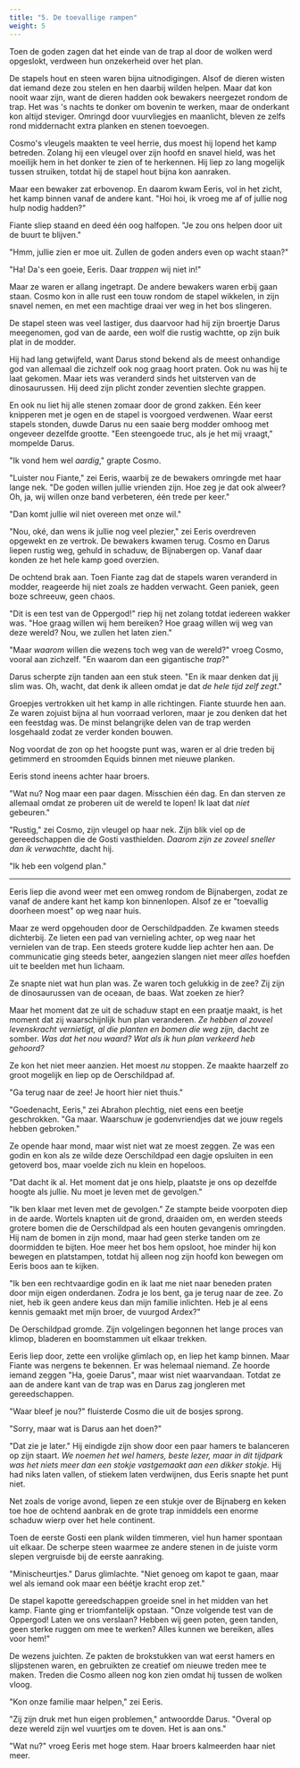 ```yaml
---
title: "5. De toevallige rampen"
weight: 5
---
```


Toen de goden zagen dat het einde van de trap al door de wolken werd opgeslokt, verdween hun onzekerheid over het plan.

De stapels hout en steen waren bijna uitnodigingen. Alsof de dieren wisten dat iemand deze zou stelen en hen daarbij wilden helpen. Maar dat kon nooit waar zijn, want de dieren hadden ook bewakers neergezet rondom de trap. Het was 's nachts te donker om bovenin te werken, maar de onderkant kon altijd steviger. Omringd door vuurvliegjes en maanlicht, bleven ze zelfs rond middernacht extra planken en stenen toevoegen.

Cosmo's vleugels maakten te veel herrie, dus moest hij lopend het kamp betreden. Zolang hij een vleugel over zijn hoofd en snavel hield, was het moeilijk hem in het donker te zien of te herkennen. Hij liep zo lang mogelijk tussen struiken, totdat hij de stapel hout bijna kon aanraken.

Maar een bewaker zat erbovenop. En daarom kwam Eeris, vol in het zicht, het kamp binnen vanaf de andere kant. "Hoi hoi, ik vroeg me af of jullie nog hulp nodig hadden?"

Fiante sliep staand en deed één oog halfopen. "Je zou ons helpen door uit de buurt te blijven."

"Hmm, jullie zien er moe uit. Zullen de goden anders even op wacht staan?"

"Ha! Da's een goeie, Eeris. Daar _trappen_ wij niet in!"

Maar ze waren er allang ingetrapt. De andere bewakers waren erbij gaan staan. Cosmo kon in alle rust een touw rondom de stapel wikkelen, in zijn snavel nemen, en met een machtige draai ver weg in het bos slingeren. 

De stapel steen was veel lastiger, dus daarvoor had hij zijn broertje Darus meegenomen, god van de aarde, een wolf die rustig wachtte, op zijn buik plat in de modder.

Hij had lang getwijfeld, want Darus stond bekend als de meest onhandige god van allemaal die zichzelf ook nog graag hoort praten. Ook nu was hij te laat gekomen. Maar iets was veranderd sinds het uitsterven van de dinosaurussen. Hij deed zijn plicht zonder zeventien slechte grappen. 

En ook nu liet hij alle stenen zomaar door de grond zakken. Eén keer knipperen met je ogen en de stapel is voorgoed verdwenen. Waar eerst stapels stonden, duwde Darus nu een saaie berg modder omhoog met ongeveer dezelfde grootte. "Een steengoede truc, als je het mij vraagt," mompelde Darus.

"Ik vond hem wel _aardig_," grapte Cosmo.

"Luister nou Fiante," zei Eeris, waarbij ze de bewakers omringde met haar lange nek. "De goden willen jullie vrienden zijn. Hoe zeg je dat ook alweer? Oh, ja, wij willen onze band verbeteren, één trede per keer."

"Dan komt jullie wil niet overeen met onze wil."

"Nou, oké, dan wens ik jullie nog veel plezier," zei Eeris overdreven opgewekt en ze vertrok. De bewakers kwamen terug. Cosmo en Darus liepen rustig weg, gehuld in schaduw, de Bijnabergen op. Vanaf daar konden ze het hele kamp goed overzien.

De ochtend brak aan. Toen Fiante zag dat de stapels waren veranderd in modder, reageerde hij niet zoals ze hadden verwacht. Geen paniek, geen boze schreeuw, geen chaos.

"Dit is een test van de Oppergod!" riep hij net zolang totdat iedereen wakker was. "Hoe graag willen wij hem bereiken? Hoe graag willen wij weg van deze wereld? Nou, we zullen het laten zien."

"Maar _waarom_ willen die wezens toch weg van de wereld?" vroeg Cosmo, vooral aan zichzelf. "En waarom dan een gigantische _trap_?" 

Darus scherpte zijn tanden aan een stuk steen. "En ik maar denken dat jij slim was. Oh, wacht, dat denk ik alleen omdat je dat _de hele tijd zelf zegt_."

Groepjes vertrokken uit het kamp in alle richtingen. Fiante stuurde hen aan. Ze waren zojuist bijna al hun voorraad verloren, maar je zou denken dat het een feestdag was. De minst belangrijke delen van de trap werden losgehaald zodat ze verder konden bouwen.

Nog voordat de zon op het hoogste punt was, waren er al drie treden bij getimmerd en stroomden Equids binnen met nieuwe planken. 

Eeris stond ineens achter haar broers. 

"Wat nu? Nog maar een paar dagen. Misschien één dag. En dan sterven ze allemaal omdat ze proberen uit de wereld te lopen! Ik laat dat _niet_ gebeuren."

"Rustig," zei Cosmo, zijn vleugel op haar nek. Zijn blik viel op de gereedschappen die de Gosti vasthielden. _Daarom zijn ze zoveel sneller dan ik verwachtte,_ dacht hij. 

"Ik heb een volgend plan."

___

Eeris liep die avond weer met een omweg rondom de Bijnabergen, zodat ze vanaf de andere kant het kamp kon binnenlopen. Alsof ze er "toevallig doorheen moest" op weg naar huis. 

Maar ze werd opgehouden door de Oerschildpadden. Ze kwamen steeds dichterbij. Ze lieten een pad van vernieling achter, op weg naar het vernielen van de trap. Een steeds grotere kudde liep achter hen aan. De communicatie ging steeds beter, aangezien slangen niet meer _alles_ hoefden uit te beelden met hun lichaam.

Ze snapte niet wat hun plan was. Ze waren toch gelukkig in de zee? Zij zijn de dinosaurussen van de oceaan, de baas. Wat zoeken ze hier? 

Maar het moment dat ze uit de schaduw stapt en een praatje maakt, is het moment dat zij waarschijnlijk hun plan veranderen. _Ze hebben al zoveel levenskracht vernietigt, al die planten en bomen die weg zijn,_ dacht ze somber. _Was dat het nou waard? Wat als ik hun plan verkeerd heb gehoord?_

Ze kon het niet meer aanzien. Het moest _nu_ stoppen. Ze maakte haarzelf zo groot mogelijk en liep op de Oerschildpad af.

"Ga terug naar de zee! Je hoort hier niet thuis."

"Goedenacht, Eeris," zei Abrahon plechtig, niet eens een beetje geschrokken. "Ga maar. Waarschuw je godenvriendjes dat we jouw regels hebben gebroken."

Ze opende haar mond, maar wist niet wat ze moest zeggen. Ze was een godin en kon als ze wilde deze Oerschildpad een dagje opsluiten in een getoverd bos, maar voelde zich nu klein en hopeloos.

"Dat dacht ik al. Het moment dat je ons hielp, plaatste je ons op dezelfde hoogte als jullie. Nu moet je leven met de gevolgen."

"Ik ben klaar met leven met de gevolgen." Ze stampte beide voorpoten diep in de aarde. Wortels knapten uit de grond, draaiden om, en werden steeds grotere bomen die de Oerschildpad als een houten gevangenis omringden. Hij nam de bomen in zijn mond, maar had geen sterke tanden om ze doormidden te bijten. Hoe meer het bos hem opsloot, hoe minder hij kon bewegen en platstampen, totdat hij alleen nog zijn hoofd kon bewegen om Eeris boos aan te kijken.

"Ik ben een rechtvaardige godin en ik laat me niet naar beneden praten door mijn eigen onderdanen. Zodra je los bent, ga je terug naar de zee. Zo niet, heb ik geen andere keus dan mijn familie inlichten. Heb je al eens kennis gemaakt met mijn broer, de vuurgod Ardex?"

De Oerschildpad gromde. Zijn volgelingen begonnen het lange proces van klimop, bladeren en boomstammen uit elkaar trekken.

Eeris liep door, zette een vrolijke glimlach op, en liep het kamp binnen. Maar Fiante was nergens te bekennen. Er was helemaal niemand. Ze hoorde iemand zeggen "Ha, goeie Darus", maar wist niet waarvandaan. Totdat ze aan de andere kant van de trap was en Darus zag jongleren met gereedschappen.

"Waar bleef je nou?" fluisterde Cosmo die uit de bosjes sprong.

"Sorry, maar wat is Darus aan het doen?"

"Dat zie je later." Hij eindigde zijn show door een paar hamers te balanceren op zijn staart. _We noemen het wel hamers, beste lezer, maar in dit tijdpark was het niets meer dan een stokje vastgemaakt aan een dikker stokje._ Hij had niks laten vallen, of stiekem laten verdwijnen, dus Eeris snapte het punt niet.

Net zoals de vorige avond, liepen ze een stukje over de Bijnaberg en keken toe hoe de ochtend aanbrak en de grote trap inmiddels een enorme schaduw wierp over het hele continent.

Toen de eerste Gosti een plank wilden timmeren, viel hun hamer spontaan uit elkaar. De scherpe steen waarmee ze andere stenen in de juiste vorm slepen vergruisde bij de eerste aanraking.

"Minischeurtjes." Darus glimlachte. "Niet genoeg om kapot te gaan, maar wel als iemand ook maar een béétje kracht erop zet."

De stapel kapotte gereedschappen groeide snel in het midden van het kamp. Fiante ging er triomfantelijk opstaan. "Onze volgende test van de Oppergod! Laten we ons verslaan? Hebben wij geen poten, geen tanden, geen sterke ruggen om mee te werken? Alles kunnen we bereiken, alles voor hem!"

De wezens juichten. Ze pakten de brokstukken van wat eerst hamers en slijpstenen waren, en gebruikten ze creatief om nieuwe treden mee te maken. Treden die Cosmo alleen nog kon zien omdat hij tussen de wolken vloog.

"Kon onze familie maar helpen," zei Eeris.

"Zij zijn druk met hun eigen problemen," antwoordde Darus. "Overal op deze wereld zijn wel vuurtjes om te doven. Het is aan ons."

"Wat nu?" vroeg Eeris met hoge stem. Haar broers kalmeerden haar niet meer.